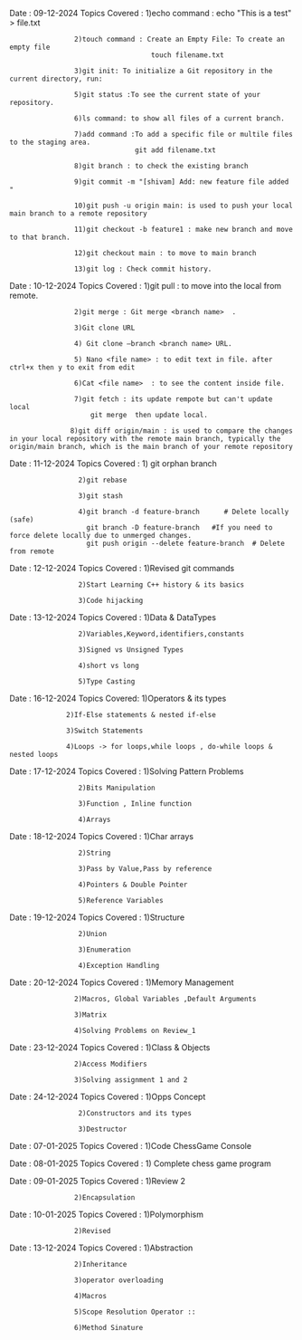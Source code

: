 Date : 09-12-2024
   Topics Covered : 1)echo command :   echo "This is a test" > file.txt
   
                    2)touch command : Create an Empty File: To create an empty file 
                                       touch filename.txt
                                       
                    3)git init: To initialize a Git repository in the current directory, run:  
                    
                    5)git status :To see the current state of your repository.
                    
                    6)ls command: to show all files of a current branch.
                    
                    7)add command :To add a specific file or multile files to the staging area.
                                   git add filename.txt

                    8)git branch : to check the existing branch

                    9)git commit -m "[shivam] Add: new feature file added "

                    10)git push -u origin main: is used to push your local main branch to a remote repository 

                    11)git checkout -b feature1 : make new branch and move to that branch.

                    12)git checkout main : to move to main branch

                    13)git log : Check commit history.
                    

 
Date : 10-12-2024
   Topics Covered : 1)git pull : to move into the local from remote.
   
                    2)git merge : Git merge <branch name>  .
                    
                    3)Git clone URL
                    
                    4) Git clone —branch <branch name> URL.

                    5) Nano <file name> : to edit text in file. after ctrl+x then y to exit from edit

                    6)Cat <file name>  : to see the content inside file.

                    7)git fetch : its update rempote but can't update local
                        git merge  then update local.

                   8)git diff origin/main : is used to compare the changes in your local repository with the remote main branch, typically the origin/main branch, which is the main branch of your remote repository

 
Date : 11-12-2024
    Topics Covered : 1) git orphan branch
    
                     2)git rebase
                     
                     3)git stash
                     
                     4)git branch -d feature-branch      # Delete locally (safe)
                       git branch -D feature-branch   #If you need to force delete locally due to unmerged changes.
                       git push origin --delete feature-branch  # Delete from remote

Date : 12-12-2024
    Topics Covered : 1)Revised git commands

                     2)Start Learning C++ history & its basics

                     3)Code hijacking

Date : 13-12-2024
    Topics Covered : 1)Data & DataTypes

                     2)Variables,Keyword,identifiers,constants

                     3)Signed vs Unsigned Types

                     4)short vs long

                     5)Type Casting

Date : 16-12-2024
  Topics Covered: 1)Operators & its types

                  2)If-Else statements & nested if-else

                  3)Switch Statements

                  4)Loops -> for loops,while loops , do-while loops & nested loops

Date : 17-12-2024
    Topics Covered : 1)Solving Pattern Problems

                     2)Bits Manipulation

                     3)Function , Inline function

                     4)Arrays

Date : 18-12-2024
    Topics Covered : 1)Char arrays 

                     2)String

                     3)Pass by Value,Pass by reference

                     4)Pointers & Double Pointer

                     5)Reference Variables


Date : 19-12-2024
    Topics Covered : 1)Structure

                     2)Union

                     3)Enumeration

                     4)Exception Handling

Date : 20-12-2024
   Topics Covered : 1)Memory Management

                    2)Macros, Global Variables ,Default Arguments

                    3)Matrix

                    4)Solving Problems on Review_1

Date : 23-12-2024
   Topics Covered : 1)Class & Objects
   
                    2)Access Modifiers

                    3)Solving assignment 1 and 2 


Date : 24-12-2024
    Topics Covered : 1)Opps Concept

                     2)Constructors and its types

                     3)Destructor

                                           
Date : 07-01-2025
  Topics Covered : 1)Code ChessGame Console

Date : 08-01-2025
  Topics Covered : 1) Complete chess game program

Date : 09-01-2025
   Topics Covered : 1)Review 2

                    2)Encapsulation

Date : 10-01-2025
   Topics Covered : 1)Polymorphism

                    2)Revised 


Date : 13-12-2024
    Topics Covered : 1)Abstraction

                    2)Inheritance

                    3)operator overloading

                    4)Macros

                    5)Scope Resolution Operator ::

                    6)Method Sinature
